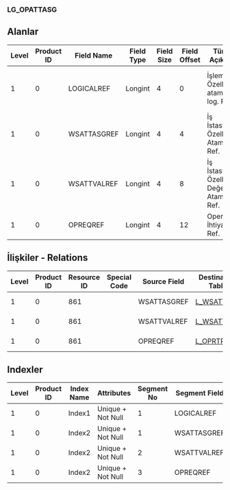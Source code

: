 ### LG_OPATTASG

## Alanlar

**Level**|**Product ID**|**Field Name**|**Field Type**|**Field Size**|**Field Offset**|**Türkçe Açıklama**|**Expression**
-----|-----|-----|-----|-----|-----|-----|-----
1|0|LOGICALREF|Longint|4|0|İşlem - Özellik ataması log. Ref.|Operation - Characteristic Assignment Logical Reference
1|0|WSATTASGREF|Longint|4|4|İş İstasyonu Özellik Atamaları Ref.|Workstation - Characteristic Assignment Reference
1|0|WSATTVALREF|Longint|4|8|İş İstasyonu Özellik Değeri Atamaları Ref.|Workstation - Characteristic Value Assignment Reference
1|0|OPREQREF|Longint|4|12|Operasyon İhtiyaçları Ref.|Operation Requirement Reference

## İlişkiler - Relations
**Level**|**Product ID**|**Resource ID**|**Special Code**|**Source Field**|**Destination Table**|**Destination Field**|**Relation Type**|**Extra Condition**
-----|-----|-----|-----|-----|-----|-----|-----|-----
1|0|861||WSATTASGREF|[L_WSATTASG](../LG_WSATTASG "L_WSATTASG")|LOGICALREF|one-to-one|
1|0|861||WSATTVALREF|[L_WSATTVAS](../LG_WSATTVAS "L_WSATTVAS")|LOGICALREF|one-to-one|
1|0|861||OPREQREF|[L_OPRTREQ](../LG_OPRTREQ "L_OPRTREQ")|LOGICALREF|one-to-one|

## Indexler
**Level**|**Product ID**|**Index Name**|**Attributes**|**Segment No**|**Segment Field**|**Sense**
-----|-----|-----|-----|-----|-----|-----
1|0|Index1|Unique + Not Null|1|LOGICALREF|Ascending
1|0|Index2|Unique + Not Null|1|WSATTASGREF|Ascending
1|0|Index2|Unique + Not Null|2|WSATTVALREF|Ascending
1|0|Index2|Unique + Not Null|3|OPREQREF|Ascending
